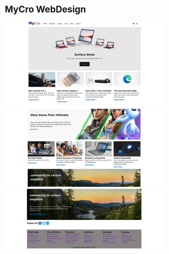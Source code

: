 <h1>MyCro WebDesign</h1>
<img src="./screens/screen1.png">
<img src="./screens/screen2.png">
<img src="./screens/screen3.png">
